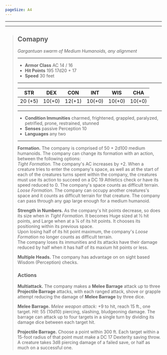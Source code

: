 ```yaml
---
pageSize: A4
---
```


<style>

:root {
 --main-color:      #9B0719;
 --main-color-dark:   #0F6475;
 --main-color-light:   #5BB1C2;
 --main-color-lighter:  #D0E8ED;
 --main-color-lightest: #F6FDFE;

 --main-color-stripe1:  #fbfbfb;
 --main-color-stripe2:  #f5f5f5;
}

.smallerRE {
  font-size: 5.5pt;
}

.smallerIT {
  font-size: 5.5pt;
  font-style: italic;
}

.phb .classTable h5,
.phb blockquote h5,

.phb .classTable {
  border: 3px solid var(--main-color);
  margin: 0em 0.2em 1.5em 0.2em;
  padding: 0 .5em;
  border-image: -webkit-linear-gradient(135deg, var(--main-color) 0%, var(--main-color-lightest) 50%, var(--main-color) 100%) 1;
  background: #fff;
  position: relative;
}

.phb .classTable:before, .phb .classTable:after {
  content: "";
  border: 3px solid var(--main-color);
  position: absolute;
  z-index: -1;
  display: inline-block;
  padding: 12px;
}

.phb .classTable:before { top: -9px; left: -9px; }
.phb .classTable:after {bottom: -9px; right: -9px; }

.phb{
	width : 210mm;
	height : 297mm;
	padding: 8mm;
	column-gap: 4mm;
}

/** Import Fonts **/
@import url('https://fonts.googleapis.com/css?family=IM+Fell+English');
@import url('https://fonts.googleapis.com/css?family=Uncial+Antiqua');
/** Defining fonts **/
@font-face {
	font-family: 'First Order';
	src: url('https://groumy.github.io/homebrewery-sotdl/fonts/firstv2.ttf')
}
@font-face {
	font-family: 'GothamBold';
	src: url('https://groumy.github.io/homebrewery-sotdl/fonts/GothamBold%20Regular.otf')
}
@font-face {
	font-family: 'GothamBook';
	src: url('https://groumy.github.io/homebrewery-sotdl/fonts/GothamBook%20Regular.otf')
}
@font-face {
	font-family: 'JSL Ancient';
	src: url('https://groumy.github.io/homebrewery-sotdl/fonts/jancieni.ttf')
}
@font-face {
	font-family: 'Poison Hope';
	src: url('https://groumy.github.io/homebrewery-sotdl/fonts/PoisonHope-Regular.otf')
}

/**	**/

.phb#p1:after {
	background: none;
	background-image: none;
	content:"";
}


.phb:nth-last-child(1):after {
	background: none;
	background-image: none;
	content:"";
}

.phb:after {
	background: none;
	background-image: url('https://groumy.github.io/homebrewery-sotdl/images/page-number-pentagram.png');
	background-size: 90px 90px;
	background-repeat: no-repeat;
	background-position: 0px calc(100% - 0px);
	height: 90px;
}

/*
.phb#p1 h1{
	font-family: "First Order";
	font-size: 300%;
	text-align: center;
	text-shadow: 0px 0px 5px black;
	color:white;
	text-transform: uppercase;
	background-image: url('https://groumy.github.io/homebrewery-sotdl/images/h1.banner-large.png');
	background-size: 100% 102.5%;
	padding-top: 0.45em;
	padding-bottom : 25px;
	padding-left : 10mm;
	padding-right : 10mm;
	margin-left : -100mm;
	margin-right : -100mm;
	margin-top : -1mm;
	-webkit-font-smoothing: antialiased;
}

.phb#p1 h2{
	font-family: "First Order";
	font-size: 150%;
	text-align: center;
	text-shadow: 0px 0px 5px black;
	color:white;
	text-transform: uppercase;
	background-image: url('https://groumy.github.io/homebrewery-sotdl/images/h1.banner-large.png');
	background-size: 100% 102.5%;
	padding-top: 0.45em;
	padding-bottom : 25px;
	padding-left : 10mm;
	padding-right : 10mm;
	margin-left : -100mm;
	margin-right : -100mm;
	margin-top : -1mm;
	-webkit-font-smoothing: antialiased;
}

.phb#p28 h1{
	font-family: "First Order";
	font-size: 200%;
	text-align: center;
	text-shadow: 0px 0px 5px black;
	color:white;
	text-transform: uppercase;
	background-image: url('https://groumy.github.io/homebrewery-sotdl/images/h1.banner-large.png');
	background-size: 100% 102.5%;
	padding-top: 0.45em;
	padding-bottom : 25px;
	padding-left : 10mm;
	padding-right : 10mm;
	margin-left : -100mm;
	margin-right : -100mm;
	margin-top : -1mm;
	-webkit-font-smoothing: antialiased;
}
*/

.phb {
	font-family: Athelas;
	background: url('D:/Users/Danno/Documents/dmbinder/aigr/source/imgs/sotdl-background-small.jpg');
	background-size: 100% 100%;
	background-repeat: no-repeat;
}

.phb h1{
	font-family: "First Order";
	font-size: 220%;
	text-align: center;
	text-shadow: 0px 0px 5px black;
	color:white;
	text-transform: uppercase;
	background-image: url('https://groumy.github.io/homebrewery-sotdl/images/h1.banner-large.png');
	background-size: 100% 102.5%;
	padding-top: 0.45em;
	padding-bottom : 25px;
	margin-left : 1mm;
	margin-right : 0mm;
	margin-top : -1mm;
	-webkit-font-smoothing: antialiased;
}

.phb h1+p::first-letter {
	float: inherit;
	font-family: inherit;
	font-size: inherit;
	color: inherit;
	line-height: inherit;
}

.phb h2,.phb h3,.phb h4,.phb h5,.phb h6,.phb h7 {
	font-family: "Portmanteau",'IM Fell English';
	text-transform : uppercase;
	text-align: left;
	color: rgb(155,7,25);
	font-weight: 400;
	line-height: 1.05;
}

.phb h2{
	font-size: 140%;
}

.phb h3{
	font-size: 120%;
	border-bottom-style: none;
    margin-top:auto;
    margin-bottom:auto;
    line-height: 1;
}

.phb h4{
	font-size: 115%;
}

.phb h5{
	font-size: 110%;
	border-bottom-style: solid;
	border-bottom-color: black;
	border-bottom-width: 1px;
}

.phb h6{
	font-size: 105%;
	border-bottom-style: solid;
	border-bottom-color: black;
	border-bottom-width: 1px;
	color: black;
}

.phb p, .phb li, .phb ol{
	font-family: 'GothamBook';
	font-size: 7.5pt;
  text-align: left;
  padding-right: 1mm;
  padding-left: 1.1mm;
}

.phb table thead th {
	background-color: #000000;
	color: #ffffff;
	font-family: "GothamBook";
	font-size:.85em;
	padding-top: 3px;
	padding-bottom: 3px;
}
.phb table tbody tr{
	font-family: "GothamBook";
	font-size:.85em;
}

.phb table tbody tr:nth-child(odd){
	background-color: initial;
	font-family: "GothamBook";
	font-size:.85em;
}

.phb table tbody tr:nth-child(even) {
	background-color: #fff;
	font-family: "GothamBook";
	font-size:.85em;
}

.phb strong em, .phb em strong{
	color: rgb(155,7,25);
	font-style : normal;
	font-weight: bold;
}

.phb blockquote{
	border-image: url('https://groumy.github.io/homebrewery-sotdl/images/parchment.png') 50 round;
	background-color: transparent;
	background-image: url('https://groumy.github.io/homebrewery-sotdl/images/parchment-back.png');
	box-shadow: none;
	padding-left: 20px;
	padding-right:20px;
	padding-top:10px;
}

.phb blockquote h5{
	border: none;
	text-align: center;
	padding-bottom: 10px;
}

.phb blockquote p{
	font-size:0.83em;
}

.phb .descriptive{
	border: none;
	background-color: transparent;
	box-shadow: none;
	font-style: italic;
	padding-left:30px;
}

.phb .descriptive h5{
	font-style:normal;
	color:black;
	text-align:center;
}

.phb .footnote{
	color:black;
	font-family: "First Order";
	font-size: 2.5em;
	width:100%;
	bottom:0px;
}

.phb .pageNumber {
	margin-bottom:6px;
	vertical-align: middle;
	font-size: 12pt;
	color: rgb(155,7,25);
	margin-right:0mm;
	margin-left:0mm;
	margin-top:2mm;
}

.phb .pageNumber.auto{
	bottom:20px;
}

.phb .pageNumber.auto::after{
	height:20px;
}

.phb .pageNumber.auto p{
	font-family: "First Order";
	font-size: 12pt;
	color: black;
	text-align: center;
}

.phb .pageNumber p{
	font-family: "First Order";
	font-size: 12pt;
	color: black;
	text-align: center;
}

.html-code code{
	visibility: visible;
	box-shadow: 1px 1px 1px black;
	background-color: #000;
	font-family: 'Lucida Console'
}

.phb hr{
	visibility: invisible;
	border-style : solid;
	border-color: black;
	border-width: 1px 0px 0px 0px;
	position: relative;
}

.phb p+hr{
	top: -5px;
}


.phb .spell h4{
	font-size: 0.5em;
}

.phb:nth-child(odd):after {
	transform: scaleX(-1);
}

.phb:nth-child(even):after {
	transform: scaleX(1);
}


/** Monster Stat Block **/

.phb hr+blockquote{
	padding : 0px;
}

.phb hr+blockquote h1{
	font-family : Athelas;
	background-color: black;
	background-image : none;
	color : white;
	font-weight: bold;
	font-size: 1em;
	padding: 5px;
	float:left;
	margin: 0px;
	width:60%;
	text-align: left;
}

.phb hr+blockquote h2{
	font-family : Athelas;
	background-color: black;
	color : white;
	font-weight: bold;
	font-size: 1.2em;
	padding: 5px;
	float:left;
	width: 100%;
	margin : 0px;
	text-align:left;
}

.phb hr+blockquote h3{
	background-color: #BBB;
	color: black;
	padding: 3px;
	padding-left: 5px;
	font-size: 0.8em;
	font-family: 'GothamBook';
	font-weight: bold;
	border-style : none;
}

.phb hr+blockquote h2+p{
	clear : both;
	background-color : darkred;
	color: white;
	padding : 3px;
	padding-left: 5px;
}

.phb hr+blockquote h2+p+hr,
.phb hr+blockquote h3+hr{
	display:none;
}

.phb hr+blockquote hr+ul li {
	margin-left: 5px;
	font-family: Athelas;
}

.phb hr+blockquote hr {
	background-image : none;
	visibility: visible;
	border-style: solid;
	border-color: black;
	border-width: 1px 0px 0px 0px;
	position: relative;
}

 .toc a {
  color: inherit !important;	/*toc specifically wants black text. This resets the headers*/
  font-size:8.5pt;
 }

 .toc li span:nth-child(2){	/*Allow dot leaders to fill remaining space but not overlap*/
  width: auto;
  overflow: hidden;
  white-space: nowrap;
  display: block;
 }

 .toc li span:nth-child(2):after{
  font-family		: "Portmanteau",'IM Fell English';	/*Remove any header styles from dot leaders*/
  font-size  	: 5pt;
  font-weight		: normal;
  color			: black;
  content:
   " ........................................."
   ".........................................."
   ".........................................."
   ".........................................."
   "..........................................";
 }

 .toc li span:first-child{
  float: right;
  font-family		: "Portmanteau",'IM Fell English';	/*Remove any header styles from page numbers*/
  font-size  	: 8.5pt;
  font-weight		: normal;
  color			: black;
	margin-left		: 1px;	/*Leaves a small space between page numbers and dot leaders*/
	margin-right:-0mm;
 }

/*Special cases for headings*/
 .toc li h3 span:nth-child(2):after{
 	content: " ";						/*Remove dot leaders on h3*/
 }

 .toc li h3 {
  margin-bottom: 4px !important;		/*Special spacing for h3*/
  margin-top: 10px !important;
  line-height: initial !important;	/*For some reason Multi-line h3 line spacing changed*/
	font-size:8.5pt;
	margin-right:0mm;
 }

.toc li h4 {
	margin-bottom: 4px !important;		/*Special spacing for h3*/
  margin-top: 10px !important;
  line-height: initial !important;	/*For some reason Multi-line h3 line spacing changed*/
	font-size:8.5pt;
	margin-right:0mm;
 }

 .toc li h3 span:first-child{
 	line-height: 1.8em !important; 	/*Line page numbers up with Multi-line h3 better*/
	font-size:8.5pt;
	margin-right:-0mm;
 }

 .toc ul ul {
 	margin-left: 10px !important;		/*Original lists intented too much*/
  margin-right: -4px !important;
 }

 .toc>ul>li {
	margin-bottom: initial !important;	/*margin for list items needs to be removed or 0*/
	margin-right:0mm;
 }

.phb table {
 font-size: 9pt;
 margin-bottom:auto;
}

</style>

___
___
> ## Comapny
>*Gargantuan swarm of Medium Humanoids, any alignment*
> ___
> - **Armor Class** AC 14 / 16
> - **Hit Points** 195 17d20 + 17
> - **Speed** 30 feet
>___
>|STR|DEX|CON|INT|WIS|CHA|
>|:---:|:---:|:---:|:---:|:---:|:---:|
>|20 (+5)|10(+0)|12(+1)|10(+0)|10(+0)|10(+0)|
>___
> - **Condition Immunities** charmed, frightened, grappled, paralyzed, petrified, prone, restrained, stunned
> - **Senses** passive Perception 10
> - **Languages** any two
> ___
>
> **Formation.** The company is comprised of 50 + 2d100 medium humanoids. The company can change its formation with an action, between the following options:</br>
> *Tight Formation.* The company's AC increases by +2. When a creature tries to enter the company's space, as well as at the start of each of the creatures turns spent within the company, the creatures must use its action to succeed on a DC 19 Athletics check or have its speed reduced to 0. The company's space counts as difficult terrain.</br>
> *Loose Formation.* The company can occupy another creatures's space and it counts as difficult terrain for that creature. The company can pass through any gap large enough for a medium humanoid.
>
> **Strength in Numbers.** As the company's hit points decrease, so does its size when in *Tight Formation*. It becomes Huge sized at &half; hit points, and Large when at a &frac14; of its hit points. It chooses its positioning within its previous space.</br>
> Upon losing half of its hit point maximum, the company's *Loose Formation* no longer counts as difficult terrain.</br>
> The company loses its immunities and its attacks have their damage reduced by half when it has half of its maxium hit points or less.
>
> **Multiple Heads.** The company has advantage on on sight based Wisdom (Perception) checks.
>
> ### Actions
> **Multiattack.** The company makes a **Melee Barrage** attack up to three **Projectile Barrage** attacks, with each ranged attack, shove or grapple attempt reducing the damage of **Melee Barrage** by three dice.
>
> **Melee Barrage.** *Melee weapon attack:* +9 to hit, reach 15 ft., one target. *Hit:* 55 (10d10) piercing, slashing, bludgeoning damage. The barrage can attack up to four targets in a single turn by dividing its damage dice between each target hit.
>
> **Projectile Barrage.** Choose a point within 300 ft. Each target within a 15-foot radius of that point must make a DC 17 Dexterity saving throw. A creature takes 3d8 piercing damage of a failed save, or half as much on a successful one.
